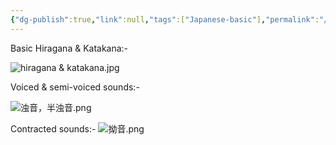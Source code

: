 ```yaml
---
{"dg-publish":true,"link":null,"tags":["Japanese-basic"],"permalink":"/Notes/LN - Japanese - Hiragana & katakana/","dgPassFrontmatter":true}
---
```



Basic Hiragana & Katakana:-

![hiragana & katakana.jpg](/img/user/resources/hiragana%20&%20katakana.jpg)


Voiced & semi-voiced sounds:-

![浊音，半浊音.png](/img/user/resources/%E6%B5%8A%E9%9F%B3%EF%BC%8C%E5%8D%8A%E6%B5%8A%E9%9F%B3.png)


Contracted sounds:-
![拗音.png](/img/user/resources/%E6%8B%97%E9%9F%B3.png)